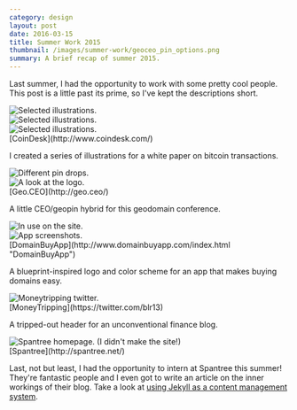 ```yaml
---
category: design
layout: post
date: 2016-03-15
title: Summer Work 2015
thumbnail: /images/summer-work/geoceo_pin_options.png
summary: A brief recap of summer 2015.
---
```

Last summer, I had the opportunity to work with some pretty cool people. This post is a little past its prime, so I've kept the descriptions short.

<div class = "post-image">
<image alt="Selected illustrations." src ="/images/summer-work/figure_1.png" class = "post-image"/> <br/>
</div>
<div class = "post-image">
<image alt="Selected illustrations." src ="/images/summer-work/figure_3.png" class = "post-image"/> <br/>
</div>
<div class = "post-image">
<image alt="Selected illustrations." src ="/images/summer-work/figure_5.png" class = "post-image"/> <br/>
</div>
[CoinDesk](http://www.coindesk.com/)

I created a series of illustrations for a white paper on bitcoin transactions.

<div class = "post-image">
<image alt="Different pin drops." src ="/images/summer-work/geoceo_pin_options.png" class = "post-image"/> <br/>
</div>
<div class = "post-image">
<image alt="A look at the logo." src ="/images/summer-work/geoceo_black.png" class = "post-image"/> <br/>
</div>
[Geo.CEO](http://geo.ceo/)

A little CEO/geopin hybrid for this geodomain conference.

<div class = "post-image">
<image alt="In use on the site." src ="/images/summer-work/dba-site.PNG" class = "post-image"/> <br/>
</div>

<div class = "post-image">
<image alt="App screenshots." src ="/images/summer-work/dba-site-2.PNG" class = "post-image"/> <br/>
</div>
[DomainBuyApp](http://www.domainbuyapp.com/index.html "DomainBuyApp")

A blueprint-inspired logo and color scheme for an app that makes buying domains easy.

<div class = "post-image">
<image alt="Moneytripping twitter." src ="/images/summer-work/moneytripping.PNG" class = "post-image"/> <br/>
</div>
[MoneyTripping](https://twitter.com/blr13)

A tripped-out header for an unconventional finance blog.


<div class = "post-image">
<image alt="Spantree homepage. (I didn't make the site!)" src ="/images/summer-work/spantree.PNG" class = "post-image"/> <br/>
</div>
[Spantree](http://spantree.net/)

Last, not but least, I had the opportunity to intern at Spantree this summer! They're fantastic people and I even got to write an article on the inner workings of their blog.
Take a look at [using Jekyll as a content management system](http://spantree.net/blog/2015/08/14/jekyll-as-CMS.html "Jekyll as a CMS").
